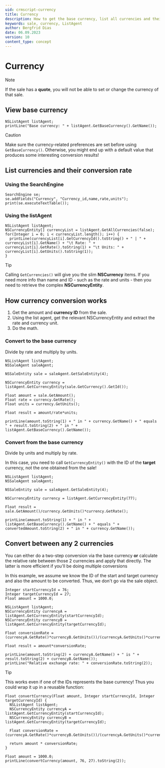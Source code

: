 ```yaml
---
uid: crmscript-currency
title: Currency
description: How to get the base currency, list all currencies and their conversion rate, and convert amounts to other currencies with CRMScript in SuperOffice.
keywords: sale, currency, ListAgent
author: Bergfrid Dias
date: 06.09.2023
version: 10
content_type: concept
---
```


# Currency

> [!NOTE]
> If the sale has a **quote**, you will not be able to set or change the currency of that sale.

## View base currency

```crmscript!
NSListAgent listAgent;
printLine("Base currency: " + listAgent.GetBaseCurrency().GetName());
```

> [!CAUTION]
> Make sure the currency-related preferences are set before using `GetBaseCurrency()`. Otherwise, you might end up with a default value that produces some interesting conversion results!

## List currencies and their conversion rate

### Using the SearchEngine

```crmscript!
SearchEngine se;
se.addFields("Currency", "Currency_id,name,rate,units");
print(se.executeTextTable());
```

### Using the listAgent

```crmscript!
NSListAgent listAgent;
NSCurrencyEntity[] currencyList = listAgent.GetAllCurrencies(false);
for(Integer i = 0; i < currencyList.length(); i++) {
  printLine(currencyList[i].GetCurrencyId().toString() + " | " + currencyList[i].GetName() + "\t Rate: " + currencyList[i].GetRate().toString(1) + "\t Units: " + currencyList[i].GetUnits().toString(1));
}
```

> [!TIP]
> Calling `GetCurrencies()` will give you the slim **NSCurrency** items. If you need more info than name and ID - such as the rate and units - then you need to retrieve the complex **NSCurrencyEntity**.

## How currency conversion works

1. Get the amount and **currency ID** from the sale.
2. Using the list agent, get the relevant NSCurrencyEntity and extract the rate and currency unit.
3. Do the math.

### Convert to the base currency

Divide by rate and multiply by units.

```crmscript!
NSListAgent listAgent;
NSSaleAgent saleAgent;

NSSaleEntity sale = saleAgent.GetSaleEntity(4);

NSCurrencyEntity currency = listAgent.GetCurrencyEntity(sale.GetCurrency().GetId());

Float amount = sale.GetAmount();
Float rate = currency.GetRate();
Float units = currency.GetUnits();

Float result = amount/rate*units;

printLine(amount.toString(1) + " in " + currency.GetName() + " equals " + result.toString(2) + " in " + listAgent.GetBaseCurrency().GetName());
```

### Convert from the base currency

Divide by units and multiply by rate.

In this case, you need to call `GetCurrencyEntity()` with the ID of the **target** currency, not the one obtained from the sale!

```crmscript
NSListAgent listAgent;
NSSaleAgent saleAgent;

NSSaleEntity sale = saleAgent.GetSaleEntity(4);

NSCurrencyEntity currency = listAgent.GetCurrencyEntity(77);

Float result = sale.GetAmount()/currency.GetUnits()*currency.GetRate();

printLine(amount.toString(1) + " in " + listAgent.GetBaseCurrency().GetName() + " equals " + convertedAmount.toString(2) + " in " + currency.GetName());
```

## Convert between any 2 currencies

You can either do a two-step conversion via the base currency **or** calculate the relative rate between those 2 currencies and apply that directly. The latter is more efficient if you'll be doing multiple conversions

In this example, we assume we know the ID of the start and target currency and also the amount to be converted. Thus, we don't go via the sale object.

```crmscript!
Integer startCurrencyId = 76;
Integer targetCurrencyId = 27;
Float amount = 1000.0;

NSListAgent listAgent;
NSCurrencyEntity currencyA = listAgent.GetCurrencyEntity(startCurrencyId);
NSCurrencyEntity currencyB = listAgent.GetCurrencyEntity(targetCurrencyId);

Float conversionRate = (currencyA.GetRate()*currencyB.GetUnits())/(currencyA.GetUnits()*currencyB.GetRate());

Float result = amount*conversionRate;

printLine(amount.toString(2) + currencyA.GetName() + " is " + result.toString(2) + currencyB.GetName());
printLine("Relative exchange rate: " + conversionRate.toString(2));
```

> [!TIP]
> This works even if one of the IDs represents the base currency! Thus you could wrap it up in a reusable function:

```crmscript!
Float convertCurrency(Float amount, Integer startCurrencyId, Integer targetCurrencyId) {
  NSListAgent listAgent;
  NSCurrencyEntity currencyA = listAgent.GetCurrencyEntity(startCurrencyId);
  NSCurrencyEntity currencyB = listAgent.GetCurrencyEntity(targetCurrencyId);

  Float conversionRate = (currencyA.GetRate()*currencyB.GetUnits())/(currencyA.GetUnits()*currencyB.GetRate());

  return amount * conversionRate;
}

Float amount = 1000.0;
printLine(convertCurrency(amount, 76, 27).toString(2));
```
